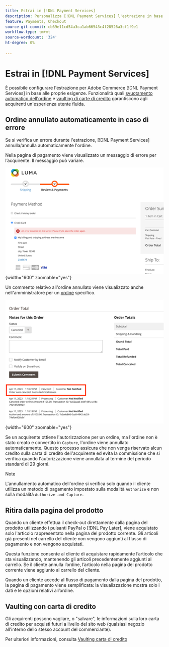 ```yaml
---
title: Estrai in [!DNL Payment Services]
description: Personalizza [!DNL Payment Services] l'estrazione in base alle esigenze del cliente.
feature: Payments, Checkout
source-git-commit: cb69e11cd54a3ca1ab66543c4f28526a3cf1f9e1
workflow-type: tm+mt
source-wordcount: '324'
ht-degree: 0%

---
```



# Estrai in [!DNL Payment Services]

È possibile configurare l&#39;estrazione per Adobe Commerce [!DNL Payment Services] in base alle proprie esigenze. Funzionalità quali [svuotamento automatico dell&#39;ordine](#order-auto-voided-if-error) e [vaulting di carte di credito](#credit-card-vaulting) garantiscono agli acquirenti un&#39;esperienza utente fluida.

## Ordine annullato automaticamente in caso di errore

Se si verifica un errore durante l&#39;estrazione, [!DNL Payment Services] annulla/annulla automaticamente l&#39;ordine.

Nella pagina di pagamento viene visualizzato un messaggio di errore per l’acquirente. Il messaggio può variare.

![Errore durante l&#39;estrazione](assets/user-checkout-error.png "Errore durante l&#39;estrazione"){width="600" zoomable="yes"}

Un commento relativo all&#39;ordine annullato viene visualizzato anche nell&#39;amministratore per un [ordine](https://experienceleague.adobe.com/docs/commerce-admin/stores-sales/order-management/orders/orders.html?lang=en) specifico.

![Commento ordine annullato in Admin per ordine](assets/admin-checkout-error.png "Commento ordine annullato in Admin per ordine"){width="600" zoomable="yes"}

Se un acquirente ottiene l&#39;autorizzazione per un ordine, ma l&#39;ordine non è stato creato e convertito in `Capture`, l&#39;ordine viene annullato automaticamente. Questo processo assicura che non venga riservato alcun credito sulla carta di credito dell&#39;acquirente ed evita la commissione che si verifica quando l&#39;autorizzazione viene annullata al termine del periodo standard di 29 giorni.

>[!NOTE]
>
>L&#39;annullamento automatico dell&#39;ordine si verifica solo quando il cliente utilizza un metodo di pagamento impostato sulla modalità `Authorize` e non sulla modalità `Authorize and Capture`.

## Ritira dalla pagina del prodotto

Quando un cliente effettua il check-out direttamente dalla pagina del prodotto utilizzando i pulsanti PayPal o [!DNL Pay Later], viene acquistato solo l&#39;articolo rappresentato nella pagina del prodotto corrente. Gli articoli già presenti nel carrello del cliente non vengono aggiunti al flusso di pagamento e non vengono acquistati.

Questa funzione consente al cliente di acquistare rapidamente l’articolo che sta visualizzando, mantenendo gli articoli precedentemente aggiunti al carrello.
Se il cliente annulla l’ordine, l’articolo nella pagina del prodotto corrente viene aggiunto al carrello del cliente.

Quando un cliente accede al flusso di pagamento dalla pagina del prodotto, la pagina di pagamento viene semplificata: la visualizzazione mostra solo i dati e le opzioni relativi all’ordine.

## Vaulting con carta di credito

Gli acquirenti possono vagliare, o &quot;salvare&quot;, le informazioni sulla loro carta di credito per acquisti futuri a livello del sito web (qualsiasi negozio all&#39;interno dello stesso account del commerciante).

Per ulteriori informazioni, consulta [Vaulting carta di credito](vaulting.md)

